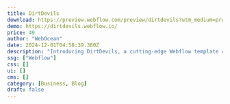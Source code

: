 ```yaml
---
title: DirtDevils
download: https://preview.webflow.com/preview/dirtdevils?utm_medium=preview_link&utm_source=designer&utm_content=dirtdevils&preview=2bca012ae79f7b082a154feaa14e67f6&workflow=preview
demo: https://dirtdevils.webflow.io/
price: 49
author: "WebOcean"
date: 2024-12-01T04:58:39.380Z
description: "Introducing DirtDevils, a cutting-edge Webflow template crafted for modern maid services and house cleaning companies. Transform your online presence with a stunning, world-class website designed to attract and engage clients effortlessly."
ssg: ["Webflow"]
css: []
ui: []
cms: []
category: [Business, Blog]
draft: false
---
```

